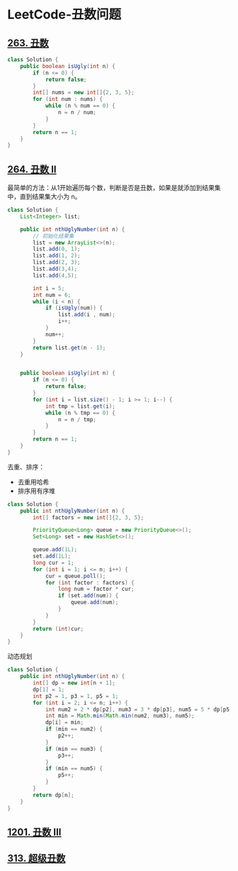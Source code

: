 # LeetCode-丑数问题

## [263. 丑数](https://leetcode-cn.com/problems/ugly-number/)

```java
class Solution {
    public boolean isUgly(int n) {
        if (n <= 0) {
            return false;
        }
        int[] nums = new int[]{2, 3, 5};
        for (int num : nums) {
            while (n % num == 0) {
                n = n / num;
            }
        }
        return n == 1;
    }
}
```

## [264. 丑数 II](https://leetcode-cn.com/problems/ugly-number-ii/)

最简单的方法：从1开始遍历每个数，判断是否是丑数，如果是就添加到结果集中，直到结果集大小为 n。

```java
class Solution {
    List<Integer> list;

    public int nthUglyNumber(int n) {
        // 初始化结果集
        list = new ArrayList<>(n);
        list.add(0, 1);
        list.add(1, 2);
        list.add(2, 3);
        list.add(3,4);
        list.add(4,5);

        int i = 5;
        int num = 6;
        while (i < n) {
            if (isUgly(num)) {
                list.add(i , num);
                i++;
            }
            num++;
        }
        return list.get(n - 1);
    }


    public boolean isUgly(int n) {
        if (n <= 0) {
            return false;
        }
        for (int i = list.size() - 1; i >= 1; i--) {
            int tmp = list.get(i);
            while (n % tmp == 0) {
                n = n / tmp;
            }
        }
        return n == 1;
    }
}
```



去重、排序：

- 去重用哈希
- 排序用有序堆





```java
class Solution {
    public int nthUglyNumber(int n) {
        int[] factors = new int[]{2, 3, 5};

        PriorityQueue<Long> queue = new PriorityQueue<>();
        Set<Long> set = new HashSet<>();

        queue.add(1L);
        set.add(1L);
        long cur = 1;
        for (int i = 1; i <= n; i++) {
            cur = queue.poll();
            for (int factor : factors) {
                long num = factor * cur;
                if (set.add(num)) {
                    queue.add(num);
                }
            }
        }
        return (int)cur;
    }
}
```



动态规划

```java
class Solution {
    public int nthUglyNumber(int n) {
        int[] dp = new int[n + 1];
        dp[1] = 1;
        int p2 = 1, p3 = 1, p5 = 1;
        for (int i = 2; i <= n; i++) {
            int num2 = 2 * dp[p2], num3 = 3 * dp[p3], num5 = 5 * dp[p5];
            int min = Math.min(Math.min(num2, num3), num5);
            dp[i] = min;
            if (min == num2) {
                p2++;
            }
            if (min == num3) {
                p3++;
            }
            if (min == num5) {
                p5++;
            }
        }
        return dp[n];
    }
}
```





## [1201. 丑数 III](https://leetcode-cn.com/problems/ugly-number-iii/)



## [313. 超级丑数](https://leetcode-cn.com/problems/super-ugly-number/)